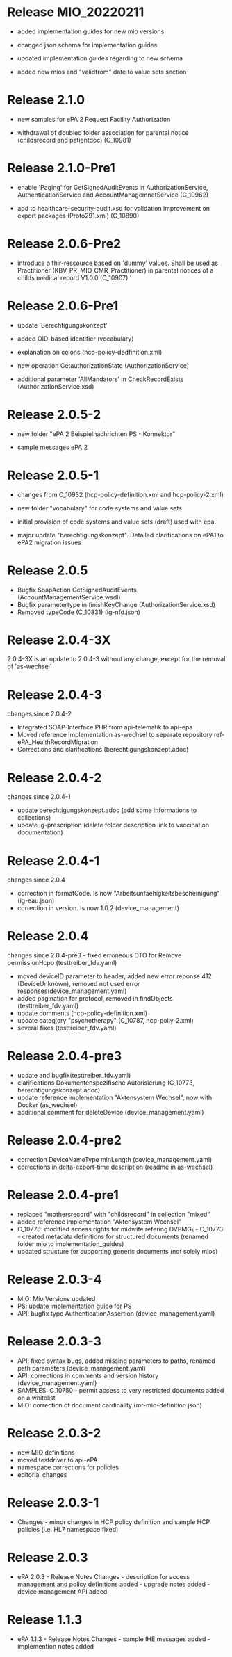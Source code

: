 # Release MIO_20220211
- added implementation guides for new mio versions 


- changed json schema for implementation guides 


- updated implementation guides regarding to new schema 


- added new mios and "validfrom" date to value sets section 


# Release 2.1.0
- new samples for ePA 2 Request Facility Authorization  

- withdrawal of doubled folder association for parental notice (childsrecord and patientdoc) (C_10981) 


# Release 2.1.0-Pre1
- enable 'Paging' for GetSignedAuditEvents in AuthorizationService, AuthenticationService and AccountManagemnetService (C_10962)  


- add <AuditMessages> to healthcare-security-audit.xsd for validation improvement on export packages (Proto291.xml) (C_10890) 


# Release 2.0.6-Pre2
- introduce a fhir-ressource based on 'dummy' values. Shall be used as Practitioner (KBV_PR_MIO_CMR_Practitioner) in parental notices of a childs medical record V1.0.0 (C_10907) ' 


# Release 2.0.6-Pre1
- update 'Berechtigungskonzept' 

- added OID-based identifier (vocabulary) 

- explanation on colons (hcp-policy-dedfinition.xml) 

- new operation GetauthorizationState (AuthorizationService) 

- additional parameter 'AllMandators' in CheckRecordExists (AuthorizationService.xsd) 


# Release 2.0.5-2
- new folder "ePA 2 Beispielnachrichten PS - Konnektor" 


- sample messages ePA 2 


# Release 2.0.5-1
- changes from C_10932 (hcp-policy-definition.xml and hcp-policy-2.xml) 


- new folder "vocabulary" for code systems and value sets. 


- initial provision of code systems and value sets (draft) used with epa. 


- major update "berechtigungskonzept". Detailed clarifications on ePA1 to ePA2 migration issues 


# Release 2.0.5
- Bugfix SoapAction GetSignedAuditEvents (AccountManagementService.wsdl) 
- Bugfix parametertype in finishKeyChange (AuthorizationService.xsd) 
- Removed typeCode (C_10831) (ig-nfd.json)

# Release 2.0.4-3X
2.0.4-3X is an update to 2.0.4-3 without any change, except for the removal of 'as-wechsel'

# Release 2.0.4-3
changes since 2.0.4-2 
- Integrated SOAP-Interface PHR from api-telematik to api-epa 
- Moved reference implementation as-wechsel to separate repository ref-ePA_HealthRecordMigration 
- Corrections and clarifications (berechtigungskonzept.adoc)

# Release 2.0.4-2
changes since 2.0.4-1
- update berechtigungskonzept.adoc (add some informations to collections)
- update ig-prescription (delete folder description link to vaccination documentation)

# Release 2.0.4-1
changes since 2.0.4
 - correction in formatCode. Is now "Arbeitsunfaehigkeitsbescheinigung" (ig-eau.json)
 - correction in version. Is now 1.0.2 (device_management)

# Release 2.0.4
changes since 2.0.4-pre3 - fixed erroneous DTO for Remove permissionHcpo (testtreiber_fdv.yaml)
 - moved deviceID parameter to header, added new error reponse 412 (DeviceUnknown), removed not used error responses(device_management.yaml)
 - added pagination for protocol, removed in findObjects (testtreiber_fdv.yaml)
 - update comments (hcp-policy-definition.xml)
 - update categjory "psychotherapy" (C_10787, hcp-poliy-2.xml)
 - several fixes (testtreiber_fdv.yaml)

# Release 2.0.4-pre3
- update and bugfix(testtreiber_fdv.yaml)
 - clarifications Dokumentenspezifische Autorisierung (C_10773, berechtigungskonzept.adoc)
 - update reference implementation "Aktensystem Wechsel", now with Docker (as_wechsel)
 - additional comment for deleteDevice (device_management.yaml)

# Release 2.0.4-pre2
- correction DeviceNameType minLength (device_management.yaml)
 - corrections in delta-export-time description (readme in as-wechsel)

# Release 2.0.4-pre1
- replaced "mothersrecord" with "childsrecord" in collection "mixed"
 - added reference implementation "Aktensystem Wechsel"
 - C_10778: modified access rights for midwife refering DVPMG\ - C_10773 - created metadata definitions for structured documents (renamed folder mio to implementation_guides)
 - updated structure for supporting generic documents (not solely mios)

# Release 2.0.3-4
- MIO: Mio Versions updated
 - PS: update implementation guide for PS
 - API: bugfix type AuthenticationAssertion (device_management.yaml)

# Release 2.0.3-3
- API: fixed syntax bugs, added missing parameters to paths, renamed path parameters (device_management.yaml)
 - API: corrections in comments and version history (device_management.yaml)
 - SAMPLES: C_10750 - permit access to very restricted documents added on a whitelist
 - MIO: correction of document cardinality (mr-mio-definition.json)

# Release 2.0.3-2
- new MIO definitions
 - moved testdriver to api-ePA
 - namespace corrections for policies
 - editorial changes

# Release 2.0.3-1
 - Changes - minor changes in HCP policy definition and sample HCP policies (i.e. HL7 namespace fixed)

# Release 2.0.3
 - ePA 2.0.3 - Release Notes Changes - description for access management and policy definitions added - upgrade notes added - device management API added

# Release 1.1.3
 - ePA 1.1.3 - Release Notes Changes - sample IHE messages added - implemention notes added
 